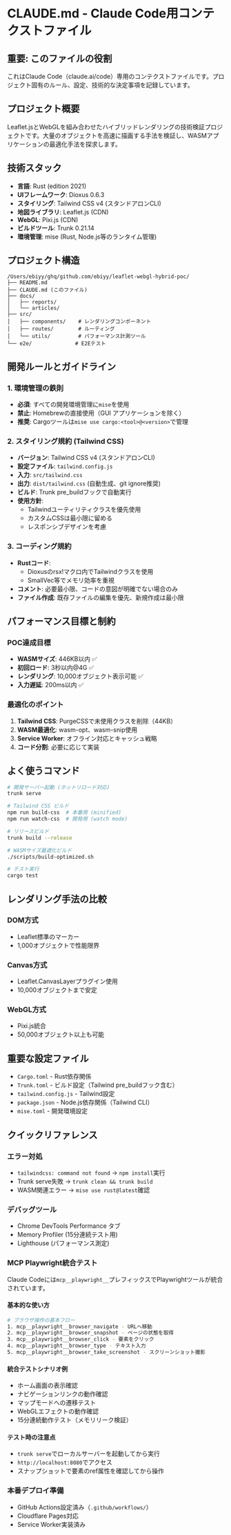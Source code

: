 # CLAUDE.md - Claude Code用コンテクストファイル

## 重要: このファイルの役割
これはClaude Code（claude.ai/code）専用のコンテクストファイルです。プロジェクト固有のルール、設定、技術的な決定事項を記録しています。

## プロジェクト概要

Leaflet.jsとWebGLを組み合わせたハイブリッドレンダリングの技術検証プロジェクトです。大量のオブジェクトを高速に描画する手法を検証し、WASMアプリケーションの最適化手法を探求します。

## 技術スタック

- **言語**: Rust (edition 2021)
- **UIフレームワーク**: Dioxus 0.6.3
- **スタイリング**: Tailwind CSS v4 (スタンドアロンCLI)
- **地図ライブラリ**: Leaflet.js (CDN)
- **WebGL**: Pixi.js (CDN)
- **ビルドツール**: Trunk 0.21.14
- **環境管理**: mise (Rust, Node.js等のランタイム管理)

## プロジェクト構造

```
/Users/ebiyy/ghq/github.com/ebiyy/leaflet-webgl-hybrid-poc/
├── README.md
├── CLAUDE.md (このファイル)
├── docs/
│   ├── reports/
│   └── articles/
├── src/
│   ├── components/    # レンダリングコンポーネント
│   ├── routes/        # ルーティング
│   └── utils/         # パフォーマンス計測ツール
└── e2e/              # E2Eテスト
```

## 開発ルールとガイドライン

### 1. 環境管理の鉄則
- **必須**: すべての開発環境管理に`mise`を使用
- **禁止**: Homebrewの直接使用（GUI アプリケーションを除く）
- **推奨**: Cargoツールは`mise use cargo:<tool>@<version>`で管理

### 2. スタイリング規約 (Tailwind CSS)
- **バージョン**: Tailwind CSS v4 (スタンドアロンCLI)
- **設定ファイル**: `tailwind.config.js`
- **入力**: `src/tailwind.css`
- **出力**: `dist/tailwind.css` (自動生成、git ignore推奨)
- **ビルド**: Trunk pre_buildフックで自動実行
- **使用方針**: 
  - Tailwindユーティリティクラスを優先使用
  - カスタムCSSは最小限に留める
  - レスポンシブデザインを考慮

### 3. コーディング規約
- **Rustコード**: 
  - Dioxusのrsx!マクロ内でTailwindクラスを使用
  - SmallVec等でメモリ効率を重視
- **コメント**: 必要最小限、コードの意図が明確でない場合のみ
- **ファイル作成**: 既存ファイルの編集を優先、新規作成は最小限

## パフォーマンス目標と制約

### POC達成目標
- **WASMサイズ**: 446KB以内 ✅
- **初回ロード**: 3秒以内@4G ✅
- **レンダリング**: 10,000オブジェクト表示可能 ✅
- **入力遅延**: 200ms以内 ✅

### 最適化のポイント
1. **Tailwind CSS**: PurgeCSSで未使用クラスを削除（44KB）
2. **WASM最適化**: wasm-opt、wasm-snip使用
3. **Service Worker**: オフライン対応とキャッシュ戦略
4. **コード分割**: 必要に応じて実装

## よく使うコマンド

```bash
# 開発サーバー起動 (ホットリロード対応)
trunk serve

# Tailwind CSS ビルド
npm run build-css  # 本番用 (minified)
npm run watch-css  # 開発用 (watch mode)

# リリースビルド
trunk build --release

# WASMサイズ最適化ビルド
./scripts/build-optimized.sh

# テスト実行
cargo test
```

## レンダリング手法の比較

### DOM方式
- Leaflet標準のマーカー
- 1,000オブジェクトで性能限界

### Canvas方式
- Leaflet.CanvasLayerプラグイン使用
- 10,000オブジェクトまで安定

### WebGL方式
- Pixi.js統合
- 50,000オブジェクト以上も可能

## 重要な設定ファイル
- `Cargo.toml` - Rust依存関係
- `Trunk.toml` - ビルド設定（Tailwind pre_buildフック含む）
- `tailwind.config.js` - Tailwind設定
- `package.json` - Node.js依存関係（Tailwind CLI）
- `mise.toml` - 開発環境設定

## クイックリファレンス

### エラー対処
- `tailwindcss: command not found` → `npm install`実行
- Trunk serve失敗 → `trunk clean && trunk build`
- WASM関連エラー → `mise use rust@latest`確認

### デバッグツール
- Chrome DevTools Performance タブ
- Memory Profiler (15分連続テスト用)
- Lighthouse (パフォーマンス測定)

### MCP Playwright統合テスト
Claude Codeには`mcp__playwright__`プレフィックスでPlaywrightツールが統合されています。

#### 基本的な使い方
```bash
# ブラウザ操作の基本フロー
1. mcp__playwright__browser_navigate - URLへ移動
2. mcp__playwright__browser_snapshot - ページの状態を取得
3. mcp__playwright__browser_click - 要素をクリック
4. mcp__playwright__browser_type - テキスト入力
5. mcp__playwright__browser_take_screenshot - スクリーンショット撮影
```

#### 統合テストシナリオ例
- ホーム画面の表示確認
- ナビゲーションリンクの動作確認
- マップモードへの遷移テスト
- WebGLエフェクトの動作確認
- 15分連続動作テスト（メモリリーク検証）

#### テスト時の注意点
- `trunk serve`でローカルサーバーを起動してから実行
- `http://localhost:8080`でアクセス
- スナップショットで要素のref属性を確認してから操作

### 本番デプロイ準備
- GitHub Actions設定済み（`.github/workflows/`）
- Cloudflare Pages対応
- Service Worker実装済み